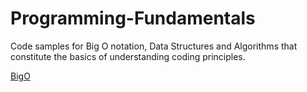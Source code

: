 # Programming-Fundamentals
Code samples for Big O notation, Data Structures and Algorithms that constitute the basics of understanding coding principles.

[BigO](tree/main/Algorithms)

